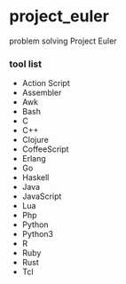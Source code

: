 # project_euler

problem solving Project Euler

### tool list

- Action Script
- Assembler
- Awk
- Bash
- C
- C++
- Clojure
- CoffeeScript
- Erlang
- Go
- Haskell
- Java
- JavaScript
- Lua
- Php
- Python
- Python3
- R
- Ruby
- Rust
- Tcl
